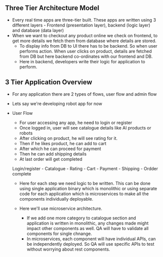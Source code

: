 Three Tier Architecture Model
-
- Every real time apps are three-tier built. These apps are written using 3 different layers - Frontend (presentation layer), backend (logic layer) and database (data layer)
- When we want to checkout any product online we check on frontend, to get more details we fetch them from database where details are stored. 
  - To display info from DB to UI there has to be backend. So when user performs action. When user clicks on product, details are fetched from DB but here backend co-ordinates with our frontend and DB.
  - Here in backend, developers write their logic for application to perform.

3 Tier Application Overview
- 
- For any application there are 2 types of flows, user flow and admin flow
- Lets say we're developing robot app for now

- User Flow
  - For user accessing any app, he need to login or register
  - Once logged in, user will see catalogue details like AI products or robots
  - After clicking on product, he will see rating for it.
  - Then if he likes product, he can add to cart
  - After which he can proceed for payment
  - Then he can add shipping details
  - At last order will get completed
 
  Login/register - Catalogue - Rating - Cart - Payment - Shipping - Ordder complete

  - Here for each step we need logic to be written. This can be done using single application binary which is monolithic or using separate code for each application which is microservices to make all the components individually deployable.
 
  - Here we'll use microservice architecture.
    - If we add one more category to catalogue section and application is written in monolithic, any changes made might impact other components as well. QA will have to validate all components for single chnange.
    - In microservices, each component will have individual APIs, can be independently deployed. So QA will use specific APIs to test without worrying about rest components.

